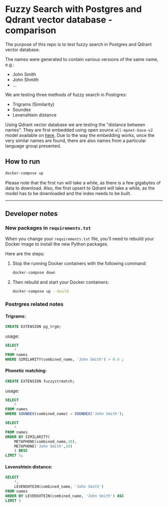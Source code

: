# Fuzzy Search with Postgres and Qdrant vector database - comparison

The purpose of this repo is to test fuzzy search in Postgres and Qdrant vector database.

The names were generated to contain various versions of the same name, e.g.: 
- John Smith
- John Shmith
- ...

We are testing three methods of fuzzy search in Postrgres:
- Trigrams (Similarity)
- Soundex
- Levenshtein distance

Using Qdrant vector database we are testing the "distance between names".
They are first embedded using open source `all-mpnet-base-v2` model available on [here](https://huggingface.co/sentence-transformers/all-mpnet-base-v2).
Due to the way the embedding works, once the very similar names are found, there 
are also names from a particular language group presented. 

## How to run

```bash
docker-compose up
```

Please note that the first run will take a while, 
as there is a few gigabytes of data to download. Also, the first
upsert to Qdrant will take a while, as the model has to be
downloaded and the index needs to be built.

---

## Developer notes

### New packages in `requirements.txt`

When you change your `requirements.txt` file, you'll need to rebuild your Docker image to install the new Python packages. 

Here are the steps:

1. Stop the running Docker containers with the following command:

    ```bash
    docker-compose down
    ```

2. Then rebuild and start your Docker containers:

    ```bash
    docker-compose up --build
    ```

### Postrgres related notes

#### Trigrams:

```sql
CREATE EXTENSION pg_trgm;
```

usage:

```sql
SELECT
	*
FROM names
WHERE SIMILARITY(combined_name, 'John Smith') > 0.4 ;
```

#### Phonetic matching:

```sql
CREATE EXTENSION fuzzystrmatch;
```

usage: 

```sql
SELECT
	*
FROM names
WHERE SOUNDEX(combined_name) = SOUNDEX('John Smith');
```

```sql
SELECT
	*
FROM names
ORDER BY SIMILARITY(
	METAPHONE(combined_name,10),
    METAPHONE('John Smith',10)
    ) DESC
LIMIT 5;
```

#### Levenshtein distance:

```sql
SELECT
	*,
    LEVENSHTEIN(combined_name, 'John Smith')
FROM names
ORDER BY LEVENSHTEIN(combined_name, 'John Smith') ASC
LIMIT 5
```